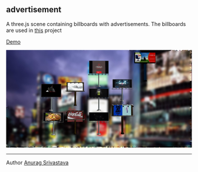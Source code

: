 ## advertisement

A three.js scene containing billboards with advertisements. The billboards are used in [this](https://github.com/anuragsr/villes-de-publicite) project

[Demo](http://envisagecyberart.in/projects/advertisement/)

![Screenshot](Screenshot.jpg?raw=true)
___
Author [Anurag Srivastava](http://www.envisagecyberart.in)
